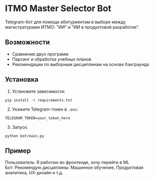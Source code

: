 
# ITMO Master Selector Bot

Telegram-бот для помощи абитуриентам в выборе между магистратурами ИТМО: "ИИ" и "ИИ в продуктовой разработке".

## Возможности
- Сравнение двух программ
- Парсинг и обработка учебных планов
- Рекомендации по выборным дисциплинам на основе бэкграунда

## Установка
1. Установите зависимости:
```
pip install -r requirements.txt
```

2. Укажите Telegram-токен в `.env`:
```
TELEGRAM_TOKEN=your_token_here
```

3. Запуск:
```
python bot/main.py
```

## Пример
Пользователь: Я работаю во фронтенде, хочу перейти в ML  
Бот: Рекомендую дисциплины: Машинное обучение, Продуктовая аналитика, UX-дизайн и т.д.
